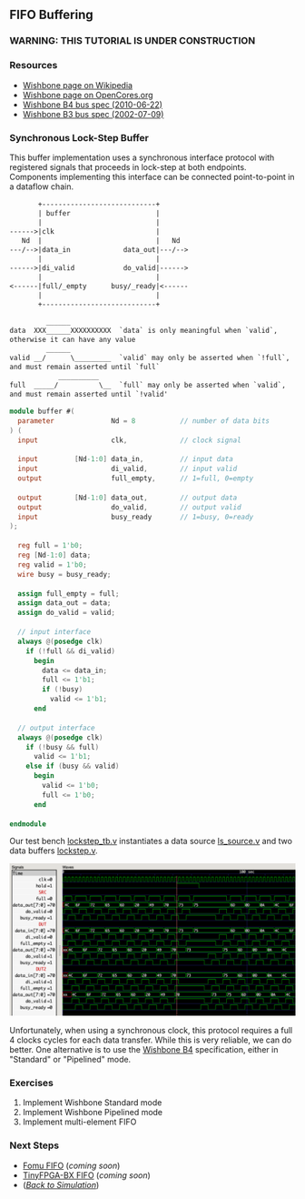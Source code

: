## FIFO Buffering

### **WARNING: THIS TUTORIAL IS UNDER CONSTRUCTION**

### Resources

 * [Wishbone page on Wikipedia](https://en.wikipedia.org/wiki/Wishbone_(computer_bus))
 * [Wishbone page on OpenCores.org](https://opencores.org/howto/wishbone)
 * [Wishbone B4 bus spec (2010-06-22)](https://cdn.opencores.org/downloads/wbspec_b4.pdf)
 * [Wishbone B3 bus spec (2002-07-09)](https://cdn.opencores.org/downloads/wbspec_b3.pdf)

### Synchronous Lock-Step Buffer

This buffer implementation uses
a synchronous interface protocol
with registered signals
that proceeds in lock-step
at both endpoints.
Components implementing this interface
can be connected point-to-point
in a dataflow chain.

```
       +----------------------------+
       | buffer                     |
       |                            |
------>|clk                         |
   Nd  |                            |   Nd
---/-->|data_in             data_out|---/-->
       |                            |
------>|di_valid            do_valid|------>
       |                            |
<------|full/_empty      busy/_ready|<------
       |                            |
       +----------------------------+
```

```
         ______
data  XXX______XXXXXXXXXX  `data` is only meaningful when `valid`, otherwise it can have any value
         ______
valid __/      \_________  `valid` may only be asserted when `!full`, and must remain asserted until `full`
            __________
full  _____/          \__  `full` may only be asserted when `valid`, and must remain asserted until `!valid'

```

```verilog
module buffer #(
  parameter              Nd = 8           // number of data bits
) (
  input                  clk,             // clock signal

  input         [Nd-1:0] data_in,         // input data
  input                  di_valid,        // input valid
  output                 full_empty,      // 1=full, 0=empty

  output        [Nd-1:0] data_out,        // output data
  output                 do_valid,        // output valid
  input                  busy_ready       // 1=busy, 0=ready
);

  reg full = 1'b0;
  reg [Nd-1:0] data;
  reg valid = 1'b0;
  wire busy = busy_ready;

  assign full_empty = full;
  assign data_out = data;
  assign do_valid = valid;

  // input interface
  always @(posedge clk)
    if (!full && di_valid)
      begin
        data <= data_in;
        full <= 1'b1;
        if (!busy)
          valid <= 1'b1;
      end

  // output interface
  always @(posedge clk)
    if (!busy && full)
      valid <= 1'b1;
    else if (busy && valid)
      begin
        valid <= 1'b0;
        full <= 1'b0;
      end

endmodule
```

Our test bench [lockstep_tb.v](lockstep_tb.v)
instantiates a data source [ls_source.v](ls_source.v)
and two data buffers [lockstep.v](lockstep.v).

![lockstep.vcd](lockstep_vcd.png)

Unfortunately,
when using a synchronous clock,
this protocol requires a full 4 clocks cycles
for each data transfer.
While this is very reliable,
we can do better.
One alternative is to use the
[Wishbone B4](https://cdn.opencores.org/downloads/wbspec_b4.pdf)
specification,
either in "Standard" or "Pipelined" mode.

### Exercises

 1. Implement Wishbone Standard mode
 2. Implement Wishbone Pipelined mode
 3. Implement multi-element FIFO

### Next Steps

 * [Fomu FIFO](fomu_pvt.md) (_coming soon_)
 * [TinyFPGA-BX FIFO](tinyfpga-bx.md) (_coming soon_)
 * ([_Back to Simulation_](../simulation.md#projects))
